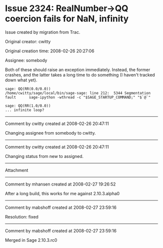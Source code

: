 # Issue 2324: RealNumber->QQ coercion fails for NaN, infinity

Issue created by migration from Trac.

Original creator: cwitty

Original creation time: 2008-02-26 20:27:06

Assignee: somebody

Both of these should raise an exception immediately.  Instead, the former crashes, and the latter takes a long time to do something (I haven't tracked down what yet).


```
sage: QQ(RR(0.0/0.0))
/home/cwitty/sage/local/bin/sage-sage: line 212:  5344 Segmentation fault      sage-ipython -wthread -c "$SAGE_STARTUP_COMMAND;" "$`@`"
```



```
sage: QQ(RR(1.0/0.0))
... infinite loop?
```




---

Comment by cwitty created at 2008-02-26 20:47:11

Changing assignee from somebody to cwitty.


---

Comment by cwitty created at 2008-02-26 20:47:11

Changing status from new to assigned.


---

Attachment


---

Comment by mhansen created at 2008-02-27 19:26:52

After a long build, this works for me against 2.10.3.alpha0


---

Comment by mabshoff created at 2008-02-27 23:59:16

Resolution: fixed


---

Comment by mabshoff created at 2008-02-27 23:59:16

Merged in Sage 2.10.3.rc0
